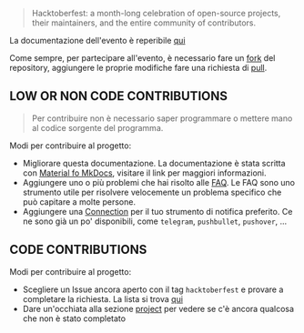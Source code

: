 > Hacktoberfest: a month-long celebration of open-source projects, their maintainers, and the entire community of contributors.

La documentazione dell'evento è reperibile [qui](https://hacktoberfest.com/participation/)

Come sempre, per partecipare all'evento, è necessario fare un [fork](https://github.com/MainKronos/Sonarr-AnimeDownloader/fork) del repository, aggiungere le proprie modifiche fare una richiesta di [pull](https://github.com/MainKronos/Sonarr-AnimeDownloader/pulls).

## LOW OR NON CODE CONTRIBUTIONS

> Per contribuire non è necessario saper programmare o mettere mano al codice sorgente del programma.

Modi per contribuire al progetto:

- Migliorare questa documentazione. La documentazione è stata scritta con [Material fo MkDocs](https://squidfunk.github.io/mkdocs-material/), visitare il link per maggiori informazioni.
- Aggiungere uno o più problemi che hai risolto alle [FAQ](https://mainkronos.github.io/Sonarr-AnimeDownloader/usage/faq/). Le FAQ sono uno strumento utile per risolvere velocemente un problema specifico che può capitare a molte persone.
- Aggiungere una [Connection](https://mainkronos.github.io/Sonarr-AnimeDownloader/usage/advanced/#connections) per il tuo strumento di notifica preferito. Ce ne sono già un po' disponibili, come `telegram`, `pushbullet`, `pushover`, ...

## CODE CONTRIBUTIONS

Modi per contribuire al progetto:

- Scegliere un Issue ancora aperto con il tag `hacktoberfest` e provare a completare la richiesta. La lista si trova [qui](https://github.com/MainKronos/Sonarr-AnimeDownloader/issues?q=is%3Aissue+is%3Aopen+label%3Ahacktoberfest)
- Dare un'occhiata alla sezione [project](https://github.com/MainKronos/Sonarr-AnimeDownloader/projects/2) per vedere se c'è ancora qualcosa che non è stato completato